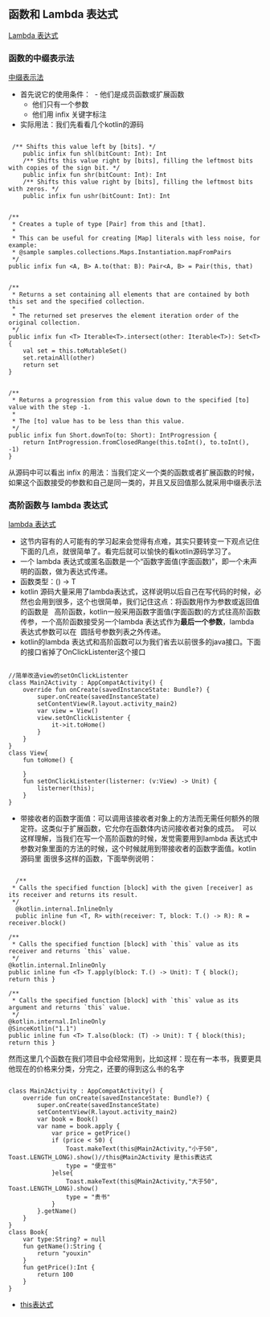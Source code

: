 ## 函数和 Lambda 表达式
[Lambda 表达式](http://www.yiibai.com/kotlin/lambdas.html)
### 函数的中缀表示法
[中缀表示法](http://www.yiibai.com/kotlin/functions.html)
- 首先说它的使用条件：
  - 他们是成员函数或扩展函数
  - 他们只有一个参数
  - 他们用 infix 关键字标注
- 实际用法：我们先看看几个kotlin的源码


```

 /** Shifts this value left by [bits]. */
    public infix fun shl(bitCount: Int): Int
    /** Shifts this value right by [bits], filling the leftmost bits with copies of the sign bit. */
    public infix fun shr(bitCount: Int): Int
    /** Shifts this value right by [bits], filling the leftmost bits with zeros. */
    public infix fun ushr(bitCount: Int): Int


/**
 * Creates a tuple of type [Pair] from this and [that].
 *
 * This can be useful for creating [Map] literals with less noise, for example:
 * @sample samples.collections.Maps.Instantiation.mapFromPairs
 */
public infix fun <A, B> A.to(that: B): Pair<A, B> = Pair(this, that)


/**
 * Returns a set containing all elements that are contained by both this set and the specified collection.
 * 
 * The returned set preserves the element iteration order of the original collection.
 */
public infix fun <T> Iterable<T>.intersect(other: Iterable<T>): Set<T> {
    val set = this.toMutableSet()
    set.retainAll(other)
    return set
}


/**
 * Returns a progression from this value down to the specified [to] value with the step -1.
 * 
 * The [to] value has to be less than this value.
 */
public infix fun Short.downTo(to: Short): IntProgression {
    return IntProgression.fromClosedRange(this.toInt(), to.toInt(), -1)
}

````

从源码中可以看出 infix 的用法：当我们定义一个类的函数或者扩展函数的时候，如果这个函数接受的参数和自己是同一类的，并且又反回值那么就采用中缀表示法

### 高阶函数与 lambda 表达式
[lambda 表达式](http://www.yiibai.com/kotlin/object-declarations.html)
- 这节内容有的人可能有的学习起来会觉得有点难，其实只要转变一下观点记住下面的几点，就很简单了。看完后就可以愉快的看kotlin源码学习了。
- 一个 lambda 表达式或匿名函数是一个“函数字面值(字面函数)”，即一个未声明的函数，做为表达式传递。
- 函数类型：() -> T
- kotlin 源码大量采用了lambda表达式，这样说明以后自己在写代码的时候，必然也会用到很多，这个也很简单，我们记住这点：将函数用作为参数或返回值的函数是   高阶函数，kotlin一般采用函数字面值(字面函数)的方式往高阶函数传参，一个高阶函数接受另一个lambda 表达式作为**最后一个参数**，lambda 表达式参数可以在
  圆括号参数列表之外传递。
- kotlin的lambda 表达式和高阶函数可以为我们省去以前很多的java接口。下面的接口省掉了OnClickListenter这个接口

```

//简单改造view的setOnClickListenter
class Main2Activity : AppCompatActivity() {
    override fun onCreate(savedInstanceState: Bundle?) {
        super.onCreate(savedInstanceState)
        setContentView(R.layout.activity_main2)
        var view = View()
        view.setOnClickListenter { 
            it->it.toHome()
        }
    }
}
class View{
    fun toHome() {
        
    }
    fun setOnClickListenter(listerner: (v:View) -> Unit) {
        listerner(this);
    }
}

```




- 带接收者的函数字面值：可以调用该接收者对象上的方法而无需任何额外的限定符。这类似于扩展函数，它允你在函数体内访问接收者对象的成员。
  可以这样理解，当我们在写一个高阶函数的时候，发觉需要用到lambda 表达式中参数对象里面的方法的时候，这个时候就用到带接收者的函数字面值。kotlin源码里   面很多这样的函数，下面举例说明：

```

  /**
 * Calls the specified function [block] with the given [receiver] as its receiver and returns its result.
 */
  @kotlin.internal.InlineOnly
  public inline fun <T, R> with(receiver: T, block: T.() -> R): R = receiver.block()

/**
 * Calls the specified function [block] with `this` value as its receiver and returns `this` value.
 */
@kotlin.internal.InlineOnly
public inline fun <T> T.apply(block: T.() -> Unit): T { block(); return this }

/**
 * Calls the specified function [block] with `this` value as its argument and returns `this` value.
 */
@kotlin.internal.InlineOnly
@SinceKotlin("1.1")
public inline fun <T> T.also(block: (T) -> Unit): T { block(this); return this }

```
 


  然而这里几个函数在我们项目中会经常用到，比如这样：现在有一本书，我要更具他现在的价格来分类，分完之，还要的得到这么书的名字


```

class Main2Activity : AppCompatActivity() {
    override fun onCreate(savedInstanceState: Bundle?) {
        super.onCreate(savedInstanceState)
        setContentView(R.layout.activity_main2)
        var book = Book()
        var name = book.apply {
            var price = getPrice()
            if (price < 50) {
                Toast.makeText(this@Main2Activity,"小于50", Toast.LENGTH_LONG).show()//this@Main2Activity 是this表达式
                type = "便宜书"
            }else{
                Toast.makeText(this@Main2Activity,"大于50", Toast.LENGTH_LONG).show()
                type = "贵书"
            }
        }.getName()
    }
}
class Book{
    var type:String? = null
    fun getName():String {
        return "youxin"
    }
    fun getPrice():Int {
        return 100
    }
}

```

- [this表达式](http://www.yiibai.com/kotlin/this-expressions.html)  
